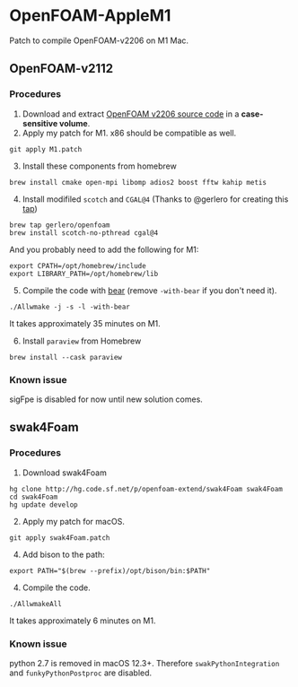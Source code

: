 # OpenFOAM-AppleM1

Patch to compile OpenFOAM-v2206 on M1 Mac.

## OpenFOAM-v2112
### Procedures
1. Download and extract [OpenFOAM v2206 source code](https://dl.openfoam.com/source/v2206/OpenFOAM-v2206.tgz) in a **case-sensitive volume**.
2. Apply my patch for M1. x86 should be compatible as well.
```
git apply M1.patch
```
3. Install these components from homebrew
```
brew install cmake open-mpi libomp adios2 boost fftw kahip metis 
```
4. Install modifiled `scotch` and `CGAL@4` (Thanks to @gerlero for creating this [tap](https://github.com/gerlero/homebrew-openfoam/tree/main/Formula))
```
brew tap gerlero/openfoam
brew install scotch-no-pthread cgal@4
```
And you probably need to add the following for M1:
```
export CPATH=/opt/homebrew/include
export LIBRARY_PATH=/opt/homebrew/lib
```
5. Compile the code with [bear](https://openfoamwiki.net/index.php/HowTo_Use_OpenFOAM_with_Visual_Studio_Code) (remove `-with-bear` if you don't need it).
```
./Allwmake -j -s -l -with-bear
```
It takes approximately 35 minutes on M1.

6. Install `paraview` from Homebrew
```
brew install --cask paraview
```

### Known issue
sigFpe is disabled for now until new solution comes.

## swak4Foam
### Procedures
1. Download swak4Foam
```
hg clone http://hg.code.sf.net/p/openfoam-extend/swak4Foam swak4Foam
cd swak4Foam
hg update develop
```
2. Apply my patch for macOS.
```
git apply swak4Foam.patch
```
4. Add bison to the path:
```
export PATH="$(brew --prefix)/opt/bison/bin:$PATH"
```
4. Compile the code.
```
./AllwmakeAll
```
It takes approximately 6 minutes on M1.

### Known issue
python 2.7 is removed in macOS 12.3+. Therefore `swakPythonIntegration` and `funkyPythonPostproc` are disabled.
